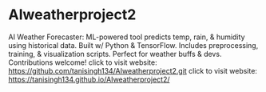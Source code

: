 # AIweatherproject2
AI Weather Forecaster: ML-powered tool predicts temp, rain, &amp; humidity using historical data. Built w/ Python &amp; TensorFlow. Includes preprocessing, training, &amp; visualization scripts. Perfect for weather buffs &amp; devs. Contributions welcome!
click to visit website: https://github.com/tanisingh134/AIweatherproject2.git
click to visit website:  https://tanisingh134.github.io/AIweatherproject2/
